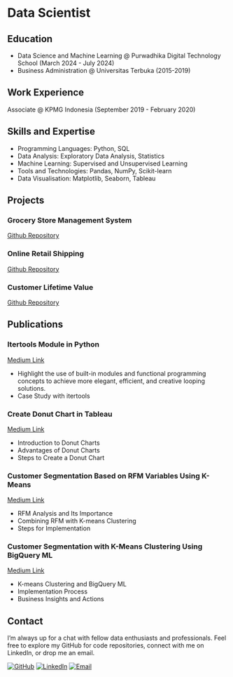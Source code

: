 # Data Scientist

## Education
- Data Science and Machine Learning @ Purwadhika Digital Technology School (March 2024 - July 2024)
- Business Administration @ Universitas Terbuka (2015-2019)

## Work Experience
Associate @ KPMG Indonesia (September 2019 - February 2020)

## Skills and Expertise
- Programming Languages: Python, SQL
- Data Analysis: Exploratory Data Analysis, Statistics
- Machine Learning: Supervised and Unsupervised Learning
- Tools and Technologies: Pandas, NumPy, Scikit-learn
- Data Visualisation: Matplotlib, Seaborn, Tableau

## Projects
### Grocery Store Management System
[Github Repository](https://github.com/arifhadiyan/Capstone-1)

### Online Retail Shipping
[Github Repository](https://github.com/arifhadiyan/Capstone-1)

### Customer Lifetime Value
[Github Repository](https://github.com/arifhadiyan/customer-lifetime-value)

## Publications
### Itertools Module in Python
[Medium Link](https://medium.com/@ariefhadiyan/itertools-module-in-python-32c5a07c35cd)
- Highlight the use of built-in modules and functional programming concepts to achieve more elegant, efficient, and creative looping solutions.
- Case Study with itertools

### Create Donut Chart in Tableau
[Medium Link](https://medium.com/@ariefhadiyan/create-donut-chart-in-tableau-e7dda15203f8)
- Introduction to Donut Charts
- Advantages of Donut Charts
- Steps to Create a Donut Chart

### Customer Segmentation Based on RFM Variables Using K-Means
[Medium Link](https://medium.com/@ariefhadiyan/customer-segmentation-based-on-rfm-variables-using-k-means-642e48ed0149)
- RFM Analysis and Its Importance
- Combining RFM with K-means Clustering
- Steps for Implementation

### Customer Segmentation with K-Means Clustering Using BigQuery ML
[Medium Link](https://medium.com/@ariefhadiyan/customer-segmentation-with-k-means-clustering-using-bigquery-ml-c2ea82d36f66)
- K-means Clustering and BigQuery ML
- Implementation Process
- Business Insights and Actions

## Contact
I’m always up for a chat with fellow data enthusiasts and professionals. Feel free to explore my GitHub for code repositories, connect with me on LinkedIn, or drop me an email.

[![GitHub](https://img.shields.io/badge/GitHub-100000?style=for-the-badge&logo=github&logoColor=white)](https://github.com/arifhadiyan)
[![LinkedIn](https://img.shields.io/badge/LinkedIn-0077B5?style=for-the-badge&logo=linkedin&logoColor=white)](https://www.linkedin.com/in/arifhadiyan)
[![Email](https://img.shields.io/badge/Email-D44638?style=for-the-badge&logo=gmail&logoColor=white)](mailto:ariefhadiyan@gmail.com)


